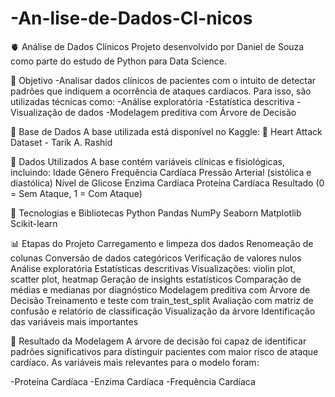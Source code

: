 # -An-lise-de-Dados-Cl-nicos
🫀 Análise de Dados Clínicos
Projeto desenvolvido por Daniel de Souza como parte do estudo de Python para Data Science.

🎯 Objetivo
-Analisar dados clínicos de pacientes com o intuito de detectar padrões que indiquem a ocorrência de ataques cardíacos. Para isso, são utilizadas técnicas como:
-Análise exploratória
-Estatística descritiva
-Visualização de dados
-Modelagem preditiva com Árvore de Decisão

📂 Base de Dados
A base utilizada está disponível no Kaggle:
🔗 Heart Attack Dataset - Tarik A. Rashid

🧪 Dados Utilizados
A base contém variáveis clínicas e fisiológicas, incluindo:
Idade
Gênero
Frequência Cardíaca
Pressão Arterial (sistólica e diastólica)
Nível de Glicose
Enzima Cardíaca
Proteína Cardíaca
Resultado (0 = Sem Ataque, 1 = Com Ataque)

🧰 Tecnologias e Bibliotecas
Python
Pandas
NumPy
Seaborn
Matplotlib
Scikit-learn

📊 Etapas do Projeto
Carregamento e limpeza dos dados
Renomeação de colunas
Conversão de dados categóricos
Verificação de valores nulos
Análise exploratória
Estatísticas descritivas
Visualizações: violin plot, scatter plot, heatmap
Geração de insights estatísticos
Comparação de médias e medianas por diagnóstico
Modelagem preditiva com Árvore de Decisão
Treinamento e teste com train_test_split
Avaliação com matriz de confusão e relatório de classificação
Visualização da árvore
Identificação das variáveis mais importantes

🌳 Resultado da Modelagem
A árvore de decisão foi capaz de identificar padrões significativos para distinguir pacientes com maior risco de ataque cardíaco.
As variáveis mais relevantes para o modelo foram:

-Proteína Cardíaca
-Enzima Cardíaca
-Frequência Cardíaca


